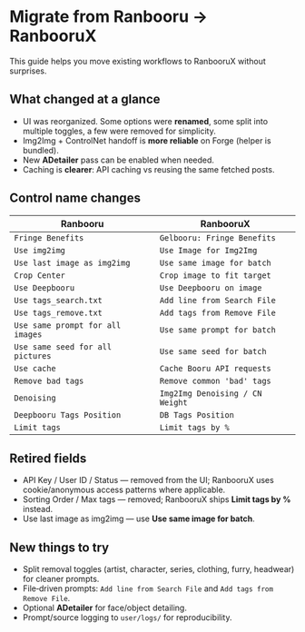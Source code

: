 # Migrate from Ranbooru → RanbooruX

This guide helps you move existing workflows to RanbooruX without surprises.

## What changed at a glance

- UI was reorganized. Some options were **renamed**, some split into multiple toggles, a few were removed for simplicity.
- Img2Img + ControlNet handoff is **more reliable** on Forge (helper is bundled).
- New **ADetailer** pass can be enabled when needed.
- Caching is **clearer**: API caching vs reusing the same fetched posts.

## Control name changes

| Ranbooru | RanbooruX |
|---|---|
| `Fringe Benefits` | `Gelbooru: Fringe Benefits` |
| `Use img2img` | `Use Image for Img2Img` |
| `Use last image as img2img` | `Use same image for batch` |
| `Crop Center` | `Crop image to fit target` |
| `Use Deepbooru` | `Use Deepbooru on image` |
| `Use tags_search.txt` | `Add line from Search File` |
| `Use tags_remove.txt` | `Add tags from Remove File` |
| `Use same prompt for all images` | `Use same prompt for batch` |
| `Use same seed for all pictures` | `Use same seed for batch` |
| `Use cache` | `Cache Booru API requests` |
| `Remove bad tags` | `Remove common 'bad' tags` |
| `Denoising` | `Img2Img Denoising / CN Weight` |
| `Deepbooru Tags Position` | `DB Tags Position` |
| `Limit tags` | `Limit tags by %` |

## Retired fields

- API Key / User ID / Status — removed from the UI; RanbooruX uses cookie/anonymous access patterns where applicable.
- Sorting Order / Max tags — removed; RanbooruX ships **Limit tags by %** instead.
- Use last image as img2img — use **Use same image for batch**.

## New things to try

- Split removal toggles (artist, character, series, clothing, furry, headwear) for cleaner prompts.
- File‑driven prompts: `Add line from Search File` and `Add tags from Remove File`.
- Optional **ADetailer** for face/object detailing.
- Prompt/source logging to `user/logs/` for reproducibility.
